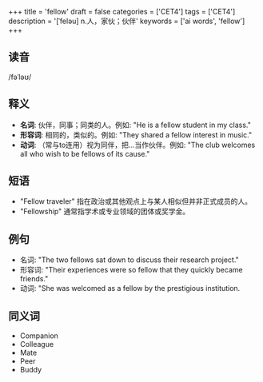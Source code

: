 +++
title = 'fellow'
draft = false
categories = ['CET4']
tags = ['CET4']
description = '[ˈfeləu] n.人，家伙；伙伴'
keywords = ['ai words', 'fellow']
+++

## 读音
/fəˈləʊ/

## 释义
- **名词**: 伙伴，同事；同类的人。例如: "He is a fellow student in my class."
- **形容词**: 相同的，类似的。例如: "They shared a fellow interest in music."
- **动词**: （常与to连用）视为同伴，把…当作伙伴。例如: "The club welcomes all who wish to be fellows of its cause."

## 短语
- "Fellow traveler" 指在政治或其他观点上与某人相似但并非正式成员的人。
- "Fellowship" 通常指学术或专业领域的团体或奖学金。

## 例句
- 名词: "The two fellows sat down to discuss their research project."
- 形容词: "Their experiences were so fellow that they quickly became friends."
- 动词: "She was welcomed as a fellow by the prestigious institution.

## 同义词
- Companion
- Colleague
- Mate
- Peer
- Buddy
